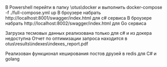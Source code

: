 В Powershell перейти в папку \otus\docker и выполнить docker-compose -f ./full-compose.yml up
В броузере набрать http://localhost:8001/swagger/index.html для c# сервиса
В броузере набрать http://localhost:8002/swagger/index.html для Go сервиса

Загрузка тесмовых данных реализована только для c# и из докера недоступна
Отчет по оптимизации запроса находится в otus\results\indexes\indexes_report.pdf

Реализован функционал кеширования постов друзей в redis для C# и golang
